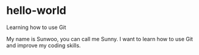 # hello-world
Learning how to use Git

My name is Sunwoo, you can call me Sunny.
I want to learn how to use Git and improve my coding skills.
